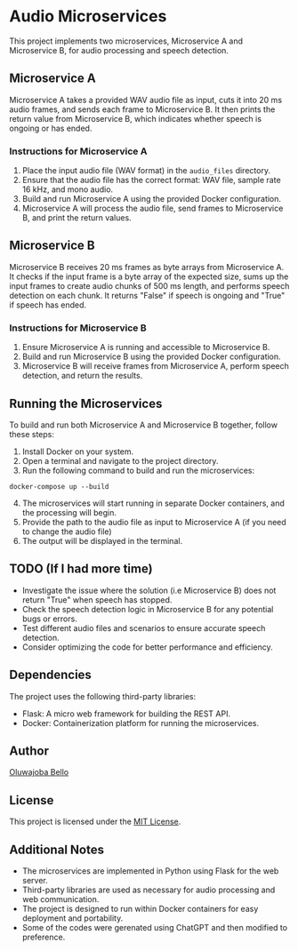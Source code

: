 # Audio Microservices

This project implements two microservices, Microservice A and Microservice B, for audio processing and speech detection.

## Microservice A

Microservice A takes a provided WAV audio file as input, cuts it into 20 ms audio frames, and sends each frame to Microservice B. It then prints the return value from Microservice B, which indicates whether speech is ongoing or has ended.

### Instructions for Microservice A

1. Place the input audio file (WAV format) in the `audio_files` directory.
2. Ensure that the audio file has the correct format: WAV file, sample rate 16 kHz, and mono audio.
3. Build and run Microservice A using the provided Docker configuration.
4. Microservice A will process the audio file, send frames to Microservice B, and print the return values.

## Microservice B

Microservice B receives 20 ms frames as byte arrays from Microservice A. It checks if the input frame is a byte array of the expected size, sums up the input frames to create audio chunks of 500 ms length, and performs speech detection on each chunk. It returns "False" if speech is ongoing and "True" if speech has ended.

### Instructions for Microservice B

1. Ensure Microservice A is running and accessible to Microservice B.
2. Build and run Microservice B using the provided Docker configuration.
3. Microservice B will receive frames from Microservice A, perform speech detection, and return the results.

## Running the Microservices

To build and run both Microservice A and Microservice B together, follow these steps:

1. Install Docker on your system.
2. Open a terminal and navigate to the project directory.
3. Run the following command to build and run the microservices:

```
docker-compose up --build
```

4. The microservices will start running in separate Docker containers, and the processing will begin.
5. Provide the path to the audio file as input to Microservice A (if you need to change the audio file)
6. The output will be displayed in the terminal.


## TODO (If I had more time)
- Investigate the issue where the solution (i.e Microservice B) does not return "True" when speech has stopped.
- Check the speech detection logic in Microservice B for any potential bugs or errors.
- Test different audio files and scenarios to ensure accurate speech detection.
- Consider optimizing the code for better performance and efficiency.

## Dependencies

The project uses the following third-party libraries:

- Flask: A micro web framework for building the REST API.
- Docker: Containerization platform for running the microservices.

## Author

[Oluwajoba Bello](https://www.linkedin.com/in/oluwajoba1/)

## License

This project is licensed under the [MIT License](LICENSE).


## Additional Notes

- The microservices are implemented in Python using Flask for the web server.
- Third-party libraries are used as necessary for audio processing and web communication.
- The project is designed to run within Docker containers for easy deployment and portability.
- Some of the codes were gerenated using ChatGPT and then modified to preference.

